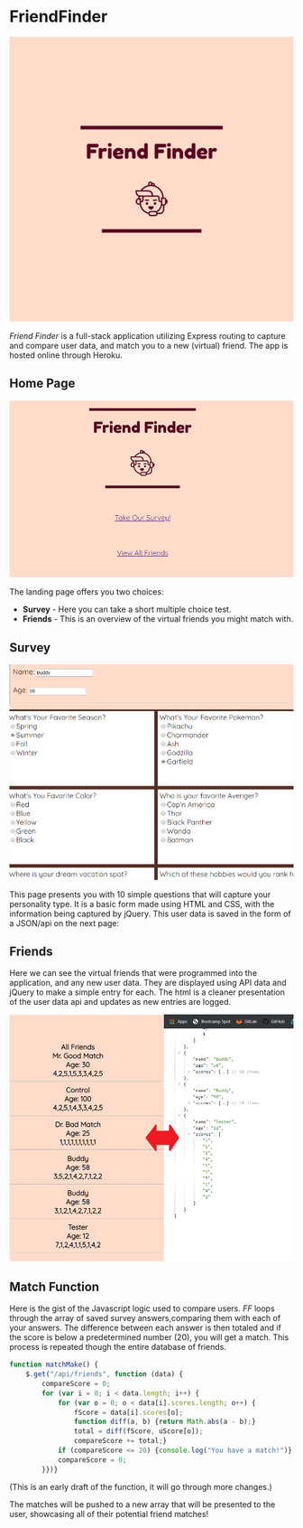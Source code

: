 # FriendFinder

![title](./public/img/logo.png)

*Friend Finder* is a full-stack application utilizing Express routing to capture and compare user data, and match you to a new (virtual) friend. The app is hosted online through Heroku.

## Home Page

![home](./public/img/1.png)

The landing page offers you two choices:

* **Survey** - Here you can take a short multiple choice test.
* **Friends** - This is an overview of the virtual friends you might match with.

## Survey

![survey](./public/img/2.png)

This page presents you with 10 simple questions that will capture your personality type. It is a basic form made using HTML and CSS, with the information being captured by jQuery. This user data is saved in the form of a JSON/api on the next page:

## Friends

Here we can see the virtual friends that were programmed into the application, and any new user data. They are displayed using API data and jQuery to make a simple entry for each. The html is a cleaner presentation of the user data api and updates as new entries are logged.

![friends](./public/img/3.png)

## Match Function

Here is the gist of the Javascript logic used to compare users. *FF* loops through the array of saved survey answers,comparing them with each of your answers. The difference between each answer is then totaled and if the score is below a predetermined number (20), you will get a match. This process is repeated though the entire database of friends.

```javascript
function matchMake() {
    $.get("/api/friends", function (data) {
        compareScore = 0;
        for (var i = 0; i < data.length; i++) {
            for (var o = 0; o < data[i].scores.length; o++) {
                fScore = data[i].scores[o];
                function diff(a, b) {return Math.abs(a - b);}
                total = diff(fScore, uScore[o]);
                compareScore += total;}
            if (compareScore <= 20) {console.log("You have a match!")}
            compareScore = 0;
        }})}                 
```
(This is an early draft of the function, it will go through more changes.)


The matches will be pushed to a new array that will be presented to the user, showcasing all of their potential friend matches!
